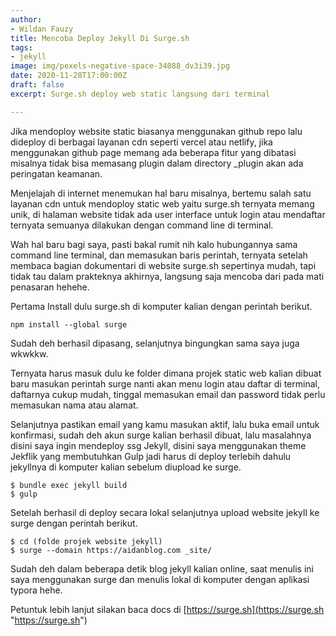 ```yaml
---
author:
- Wildan Fauzy
title: Mencoba Deploy Jekyll Di Surge.sh
tags:
- jekyll
image: img/pexels-negative-space-34088_dv3i39.jpg
date: 2020-11-28T17:00:00Z
draft: false
excerpt: Surge.sh deploy web static langsung dari terminal

---
```

Jika mendoploy website static biasanya menggunakan github repo lalu dideploy di berbagai layanan cdn seperti vercel atau netlify, jika menggunakan github page memang ada beberapa fitur yang dibatasi misalnya tidak bisa memasang plugin dalam directory _plugin akan ada peringatan keamanan.

Menjelajah di internet menemukan hal baru misalnya, bertemu salah satu layanan cdn untuk mendoploy static web yaitu surge.sh ternyata memang unik, di halaman website tidak ada user interface untuk login atau mendaftar ternyata semuanya dilakukan dengan command line di terminal.

Wah hal baru bagi saya, pasti bakal rumit nih kalo hubungannya sama command line terminal, dan memasukan baris perintah, ternyata setelah membaca bagian dokumentari di website surge.sh sepertinya mudah, tapi tidak tau dalam prakteknya akhirnya, langsung saja mencoba dari pada mati penasaran hehehe.

Pertama Install dulu surge.sh di komputer kalian dengan perintah berikut.

    npm install --global surge
    

Sudah deh berhasil dipasang, selanjutnya bingungkan sama saya juga wkwkkw.

Ternyata harus masuk dulu ke folder dimana projek static web kalian dibuat baru masukan perintah surge nanti akan menu login atau daftar di terminal, daftarnya cukup mudah, tinggal memasukan email dan password tidak perlu memasukan nama atau alamat.

Selanjutnya pastikan email yang kamu masukan aktif, lalu buka email untuk konfirmasi, sudah deh akun surge kalian berhasil dibuat, lalu masalahnya disini saya ingin mendeploy ssg Jekyll, disini saya menggunakan theme Jekflik yang membutuhkan Gulp jadi harus di deploy terlebih dahulu jekyllnya di komputer kalian sebelum diupload ke surge.

    $ bundle exec jekyll build
    $ gulp
    

Setelah berhasil di deploy secara lokal selanjutnya upload website jekyll ke surge dengan perintah berikut.

    $ cd (folde projek website jekyll)
    $ surge --domain https://aidanblog.com _site/
    

Sudah deh dalam beberapa detik blog jekyll kalian online, saat menulis ini saya menggunakan surge dan menulis lokal di komputer dengan aplikasi typora hehe.

Petuntuk lebih lanjut silakan baca docs di [https://surge.sh](https://surge.sh "https://surge.sh")